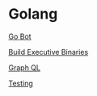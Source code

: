 # Golang

[Go Bot](Golang%206689ba0756ed4037a87287477559b077/Go%20Bot%20ad18f10048ea4a2889f82e96d63f0d30.md)

[Build Executive Binaries](Golang%206689ba0756ed4037a87287477559b077/Build%20Executive%20Binaries%20681597e561834612a6753b9d2b39ccb5.md)

[Graph QL](Golang%206689ba0756ed4037a87287477559b077/Graph%20QL%207ba83a0ba2fc43f4b9b27e02425edae1.md)

[Testing](Golang%206689ba0756ed4037a87287477559b077/Testing%2016c6f49fe41548389887175c2bcbbcad.md)
